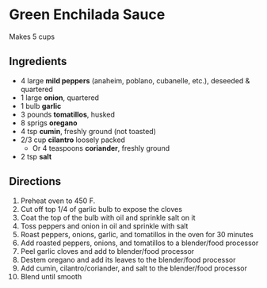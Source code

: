 # Green Enchilada Sauce

Makes 5 cups

## Ingredients

- 4 large **mild peppers** (anaheim, poblano, cubanelle, etc.), deseeded & quartered
- 1 large **onion**, quartered
- 1 bulb **garlic**
- 3 pounds **tomatillos**, husked
- 8 sprigs **oregano**
- 4 tsp **cumin**, freshly ground (not toasted)
- 2/3 cup **cilantro** loosely packed
    - Or 4 teaspoons **coriander**, freshly ground
- 2 tsp **salt**

## Directions

1. Preheat oven to 450 F.
1. Cut off top 1/4 of garlic bulb to expose the cloves
1. Coat the top of the bulb with oil and sprinkle salt on it
1. Toss peppers and onion in oil and sprinkle with salt
1. Roast peppers, onions, garlic, and tomatillos in the oven for 30 minutes
1. Add roasted peppers, onions, and tomatillos to a blender/food processor
1. Peel garlic cloves and add to blender/food processor
1. Destem oregano and add its leaves to the blender/food processor
1. Add cumin, cilantro/coriander, and salt to the blender/food processor
1. Blend until smooth
